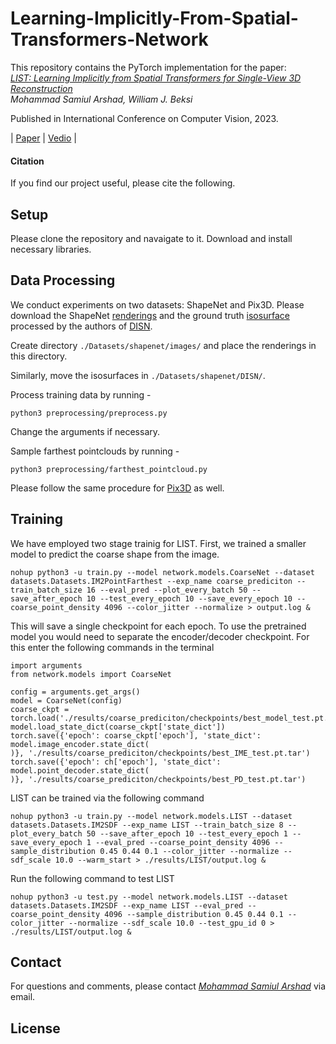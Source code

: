 # Learning-Implicitly-From-Spatial-Transformers-Network
This repository contains the PyTorch implementation for the paper: <br>
*[LIST: Learning Implicitly from Spatial Transformers for Single-View 3D 
Reconstruction]()* <br>
*Mohammad Samiul Arshad, William J. Beksi* <br>

Published in International Conference on Computer
Vision, 2023.

| 
[Paper]() |
[Vedio]() |
<!-- 
[Supplementaty]() -
[Project Website]() -
[Arxiv]() --->


<!-- ![Teaser](ndf-teaser.png) -->

#### Citation
If you find our project useful, please cite the following.

## Setup

Please clone the repository and navaigate to it. Download and install necessary libraries. 

## Data Processing

We conduct experiments on two datasets: ShapeNet and Pix3D. Please download the ShapeNet [renderings](https://github.com/Xharlie/ShapenetRender_more_variation) and the ground truth [isosurface](https://drive.google.com/drive/folders/1QGhDW335L7ra31uw5U-0V7hB-viA0JXr) processed by the authors of [DISN](https://github.com/laughtervv/DISN/tree/master).

Create directory `./Datasets/shapenet/images/` and place the renderings in this directory.

Similarly, move the isosurfaces in `./Datasets/shapenet/DISN/`.

Process training data by running -
```
python3 preprocessing/preprocess.py
```
Change the arguments if necessary.

Sample farthest pointclouds by running -
```
python3 preprocessing/farthest_pointcloud.py
```

Please follow the same procedure for [Pix3D](https://github.com/xingyuansun/pix3d) as well.

## Training

We have employed two stage trainig for LIST. First, we trained a smaller model to predict the coarse shape from the image.

```
nohup python3 -u train.py --model network.models.CoarseNet --dataset datasets.Datasets.IM2PointFarthest --exp_name coarse_prediciton --train_batch_size 16 --eval_pred --plot_every_batch 50 --save_after_epoch 10 --test_every_epoch 10 --save_every_epoch 10 --coarse_point_density 4096 --color_jitter --normalize > output.log &
```

This will save a single checkpoint for each epoch. To use the pretrained model you would need to separate the encoder/decoder checkpoint. For this enter the following commands in the terminal 
```
import arguments
from network.models import CoarseNet

config = arguments.get_args()
model = CoarseNet(config)
coarse_ckpt = torch.load('./results/coarse_prediciton/checkpoints/best_model_test.pt.tar')
model.load_state_dict(coarse_ckpt['state_dict'])
torch.save({'epoch': coarse_ckpt['epoch'], 'state_dict': model.image_encoder.state_dict(
)}, './results/coarse_prediciton/checkpoints/best_IME_test.pt.tar')
torch.save({'epoch': ch['epoch'], 'state_dict': model.point_decoder.state_dict(
)}, './results/coarse_prediciton/checkpoints/best_PD_test.pt.tar')
```

LIST can be trained via the following command
```
nohup python3 -u train.py --model network.models.LIST --dataset datasets.Datasets.IM2SDF --exp_name LIST --train_batch_size 8 --plot_every_batch 50 --save_after_epoch 10 --test_every_epoch 1 --save_every_epoch 1 --eval_pred --coarse_point_density 4096 --sample_distribution 0.45 0.44 0.1 --color_jitter --normalize --sdf_scale 10.0 --warm_start > ./results/LIST/output.log &
```

Run the following command to test LIST
```
nohup python3 -u test.py --model network.models.LIST --dataset datasets.Datasets.IM2SDF --exp_name LIST --eval_pred --coarse_point_density 4096 --sample_distribution 0.45 0.44 0.1 --color_jitter --normalize --sdf_scale 10.0 --test_gpu_id 0 > ./results/LIST/output.log &
```

## Contact

For questions and comments, please contact *[Mohammad Samiul Arshad](https://samiarshad.github.io/)* via email.


## License

